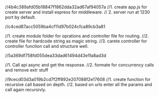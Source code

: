 //4b4c389afd05b18847f1862dda32ad67af94057a
//1. create app.js for create server and install espress for middleware.
// 2. server run at 1230 port by default.

//c4ced87acc5059ba4cf11d97b024cfca89cb3a81

//1. create module folder for oprations and controller file for routing.
//2. create file for hardcode string as magic string.
//3. carete controller for controller function call and structure well.

//5a369df758fd055dea33dad61494d43e1fa8ad3d

//1. Call api async and get the response.
//2. formate for concurrency calls and remove extr stuff

//9cecd03d3a019b2cd7f2ff892e207088f2e17608
//1. create function for recursive call based on depth.
//2. based on urls enter all the params and call again recursivly.
